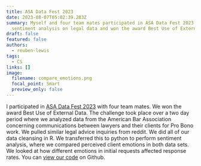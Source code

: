 ```yaml
---
title: ASA Data Fest 2023
date: 2023-08-07T05:02:39.283Z
summary: Myself and four team mates participated in ASA Data Fest 2023. We did
  sentiment analysis on legal data and won the award Best Use of External Data.
draft: false
featured: false
authors:
  - reuben-lewis
tags:
  - CS
links: []
image:
  filename: compare_emotions.png
  focal_point: Smart
  preview_only: false
---
```

I participated in [ASA Data Fest 2023](https://ww2.amstat.org/education/datafest/) with four team mates. We won the award Best Use of External Data. The challenge took place over a two day period where we analyzed data from the American Bar Association concerning communications between lawyers and their clients for Pro Bono work. We pulled similar legal advice inquiries from reddit. We did all of our data cleansing in R. We transferred this to python to perform sentiment analysis, where we compared perceived client emotions in both data sets. We looked at how different emotions in initial requests affected response rates. You can [view our code](https://github.com/cmccurley22/datafest-2023) on Github.